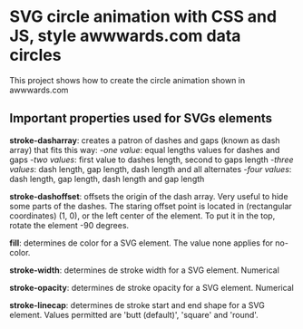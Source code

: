 # SVG circle animation with CSS and JS, style awwwards.com data circles
This project shows how to create the circle animation shown in awwwards.com

## Important properties used for SVGs elements
**stroke-dasharray**: creates a patron of dashes and gaps (known as dash array) that fits this way:
  *-one value*: equal lengths values for dashes and gaps
  *-two values*: first value to dashes length, second to gaps length
  *-three values*: dash length, gap length, dash length and all alternates
  *-four values*: dash length, gap length, dash length and gap length

**stroke-dashoffset**: offsets the origin of the dash array. Very useful to hide some parts of the dashes. The staring offset point is located in (rectangular coordinates) (1, 0), or the left center of the element. To put it in the top, rotate the element -90 degrees.

**fill**: determines de color for a SVG element. The value none applies for no-color.

**stroke-width**: determines de stroke width for a SVG element. Numerical

**stroke-opacity**: determines de stroke opacity for a SVG element. Numerical

**stroke-linecap**: determines de stroke start and end shape for a SVG element. Values permitted are 'butt (default)', 'square' and 'round'.
